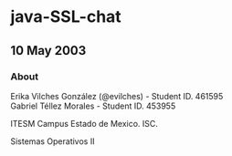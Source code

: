 # java-SSL-chat

## 10 May 2003

### About

Erika Vilches González (@evilches) - Student ID. 461595           
Gabriel Téllez Morales  - Student ID. 453955

ITESM Campus Estado de Mexico. ISC.

Sistemas Operativos II
